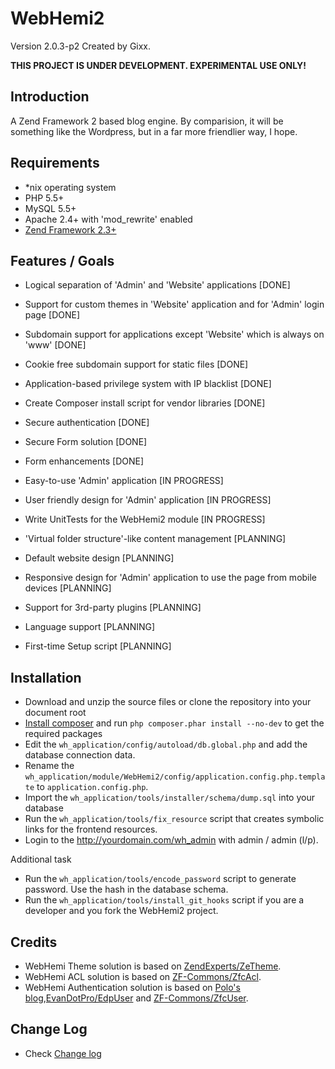 WebHemi2
========

Version 2.0.3-p2 Created by Gixx.

**THIS PROJECT IS UNDER DEVELOPMENT. EXPERIMENTAL USE ONLY!**

Introduction
------------

A Zend Framework 2 based blog engine. By comparision, it will be something like the Wordpress, but in a far more friendlier way, I hope.

Requirements
------------

- *nix operating system
- PHP 5.5+
- MySQL 5.5+
- Apache 2.4+ with 'mod_rewrite' enabled
- [Zend Framework 2.3+](https://github.com/zendframework/zf2)

Features / Goals
----------------

- Logical separation of 'Admin' and 'Website' applications [DONE]
- Support for custom themes in 'Website' application and for 'Admin' login page [DONE]
- Subdomain support for applications except 'Website' which is always on 'www' [DONE]
- Cookie free subdomain support for static files [DONE]
- Application-based privilege system with IP blacklist [DONE]
- Create Composer install script for vendor libraries [DONE]
- Secure authentication [DONE]
- Secure Form solution [DONE]
- Form enhancements [DONE]

- Easy-to-use 'Admin' application [IN PROGRESS]
- User friendly design for 'Admin' application [IN PROGRESS]
- Write UnitTests for the WebHemi2 module [IN PROGRESS]

- 'Virtual folder structure'-like content management [PLANNING]
- Default website design [PLANNING]
- Responsive design for 'Admin' application to use the page from mobile devices [PLANNING]
- Support for 3rd-party plugins [PLANNING]
- Language support [PLANNING]
- First-time Setup script [PLANNING]

Installation
------------

- Download and unzip the source files or clone the repository into your document root
- [Install composer](https://getcomposer.org/doc/00-intro.md#installation-nix) and run `php composer.phar install --no-dev` to get the required packages
- Edit the `wh_application/config/autoload/db.global.php` and add the database connection data.
- Rename the `wh_application/module/WebHemi2/config/application.config.php.template` to `application.config.php`.
- Import the `wh_application/tools/installer/schema/dump.sql` into your database
- Run the `wh_application/tools/fix_resource` script that creates symbolic links for the frontend resources.
- Login to the http://yourdomain.com/wh_admin with admin / admin (l/p).

Additional task

- Run the `wh_application/tools/encode_password` script to generate password. Use the hash in the database schema.
- Run the `wh_application/tools/install_git_hooks` script if you are a developer and you fork the WebHemi2 project.

Credits
-------

- WebHemi Theme solution is based on [ZendExperts/ZeTheme](https://github.com/ZendExperts/ZeTheme).
- WebHemi ACL solution is based on [ZF-Commons/ZfcAcl](https://github.com/ZF-Commons/ZfcAcl).
- WebHemi Authentication solution is based on [Polo's blog](http://p0l0.binware.org/index.php/2012/02/18/zend-framework-2-authentication-acl-using-eventmanager/),[EvanDotPro/EdpUser](https://github.com/EvanDotPro/EdpUser) and [ZF-Commons/ZfcUser](https://github.com/ZF-Commons/ZfcUser).

Change Log
----------

- Check [Change log](CHANGELOG.md)
